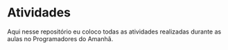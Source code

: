 # Atividades

Aqui nesse repositório eu coloco todas as atividades realizadas durante as aulas no Programadores do Amanhã.
